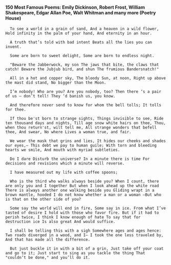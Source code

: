 #### 150 Most Famous Poems: Emily Dickinson, Robert Frost, William Shakespeare, Edgar Allan Poe, Walt Whitman and many more (Poetry House)
      To see a world in a grain of sand, And a heaven in a wild flower, Hold infinity in the palm of your hand, And eternity in an hour.

      A truth that’s told with bad intent Beats all the lies you can invent.

      Some are born to sweet delight, Some are born to endless night.

      "Beware the Jabberwock, my son The jaws that bite, the claws that catch! Beware the Jubjub bird, and shun The frumious Bandersnatch!"

      All in a hot and copper sky, The bloody Sun, at noon, Right up above the mast did stand, No bigger than the Moon.

      I’m nobody! Who are you? Are you nobody, too? Then there ‘s a pair of us — don’t tell! They ‘d banish us, you know.

      And therefore never send to know for whom the bell tolls; It tolls for thee.

      If thou be'st born to strange sights, Things invisible to see, Ride ten thousand days and nights, Till age snow white hairs on thee, Thou, when thou return'st, wilt tell me, All strange wonders that befell thee, And swear, No where Lives a woman true, and fair.

      We wear the mask that grins and lies, It hides our cheeks and shades our eyes,— This debt we pay to human guile; With torn and bleeding hearts we smile, And mouth with myriad subtleties.

      Do I dare Disturb the universe? In a minute there is time For decisions and revisions which a minute will reverse.

      I have measured out my life with coffee spoons;

      Who is the third who walks always beside you? When I count, there are only you and I together But when I look ahead up the white road There is always another one walking beside you Gliding wrapt in a brown mantle, hooded I do not know whether a man or a woman —But who is that on the other side of you?

      Some say the world will end in fire, Some say in ice. From what I’ve tasted of desire I hold with those who favor fire. But if it had to perish twice, I think I know enough of hate To say that for destruction ice Is also great And would suffice.

      I shall be telling this with a sigh Somewhere ages and ages hence: Two roads diverged in a wood, and I— I took the one less traveled by, And that has made all the difference.

      But just buckle it in with a bit of a grin, Just take off your coat and go to it; Just start to sing as you tackle the thing That "couldn’t be done," and you’ll do it.

